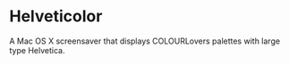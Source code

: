 Helveticolor
============

A Mac OS X screensaver that displays COLOURLovers palettes with large type Helvetica.